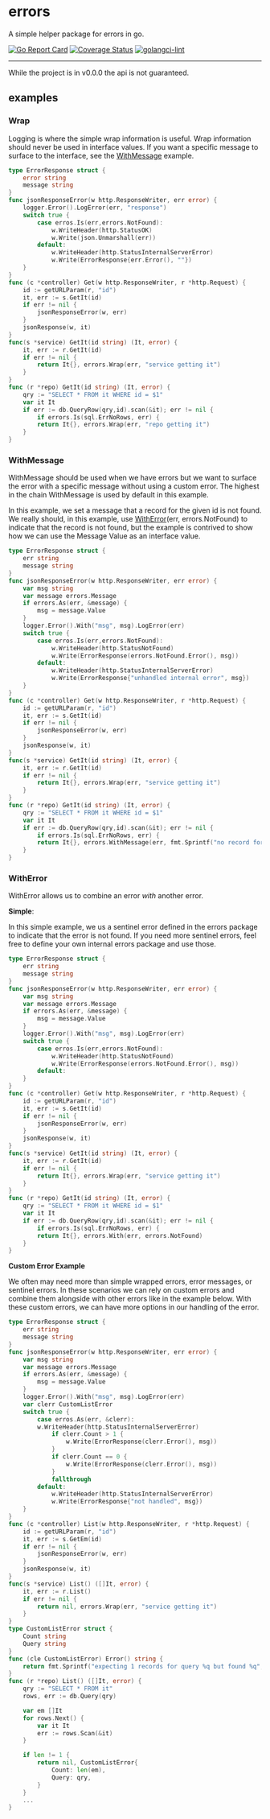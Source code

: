 # errors

A simple helper package for errors in go.

[![Go Report Card](https://goreportcard.com/badge/github.com/hampgoodwin/errors)](https://goreportcard.com/report/github.com/hampgoodwin/errors) [![Coverage Status](https://coveralls.io/repos/github/hampgoodwin/errors/badge.svg?branch=main)](https://coveralls.io/github/hampgoodwin/errors?branch=main) [![golangci-lint](https://github.com/hampgoodwin/errors/actions/workflows/golint-ci.yml/badge.svg)](https://github.com/hampgoodwin/errors/actions/workflows/golint-ci.yml)

---

While the project is in v0.0.0 the api is not guaranteed.

## examples

### Wrap

Logging is where the simple wrap information is useful. Wrap information should never be used in interface values. If you want a specific message to surface to the interface, see the [WithMessage](#withmessage) example.

```go
type ErrorResponse struct {
    error string
    message string
}
func jsonResponseError(w http.ResponseWriter, err error) {
    logger.Error().LogError(err, "response")
    switch true {
        case erros.Is(err,errors.NotFound):
            w.WriteHeader(http.StatusOK)
            w.Write(json.Unmarshall(err))
        default:
            w.WriteHeader(http.StatusInternalServerError)
            w.Write(ErrorResponse{err.Error(), ""})
    }
}
func (c *controller) Get(w http.ResponseWriter, r *http.Request) {
    id := getURLParam(r, "id")
    it, err := s.GetIt(id)
    if err != nil {
        jsonResponseError(w, err)
    }
    jsonResponse(w, it)
} 
func(s *service) GetIt(id string) (It, error) {
    it, err := r.GetIt(id)
    if err != nil {
        return It{}, errors.Wrap(err, "service getting it")
    }
}
func (r *repo) GetIt(id string) (It, error) {
    qry := "SELECT * FROM it WHERE id = $1"
    var it It
    if err := db.QueryRow(qry,id).scan(&it); err != nil {
        if errors.Is(sql.ErrNoRows, err) {
        return It{}, errors.Wrap(err, "repo getting it")
    }
}

```

### WithMessage

WithMessage should be used when we have errors but we want to surface the error with a specific message without using a custom error. The highest in the chain WithMessage is used by default in this example.

In this example, we set a message that a record for the given id is not found. We really should, in this example, use [WithError](#witherror)(err, errors.NotFound) to indicate that the record is not found, but the example is contrived to show how we can use the Message Value as an interface value.

```go
type ErrorResponse struct {
    err string
    message string
}
func jsonResponseError(w http.ResponseWriter, err error) {
    var msg string
    var message errors.Message
    if errors.As(err, &message) {
        msg = message.Value
    }
    logger.Error().With("msg", msg).LogError(err)
    switch true {
        case erros.Is(err,errors.NotFound):
            w.WriteHeader(http.StatusNotFound)
            w.Write(ErrorResponse(errors.NotFound.Error(), msg))
        default:
            w.WriteHeader(http.StatusInternalServerError)
            w.Write(ErrorResponse{"unhandled internal error", msg})
    }
}
func (c *controller) Get(w http.ResponseWriter, r *http.Request) {
    id := getURLParam(r, "id")
    it, err := s.GetIt(id)
    if err != nil {
        jsonResponseError(w, err)
    }
    jsonResponse(w, it)
} 
func(s *service) GetIt(id string) (It, error) {
    it, err := r.GetIt(id)
    if err != nil {
        return It{}, errors.Wrap(err, "service getting it")
    }
}
func (r *repo) GetIt(id string) (It, error) {
    qry := "SELECT * FROM it WHERE id = $1"
    var it It
    if err := db.QueryRow(qry,id).scan(&it); err != nil {
        if errors.Is(sql.ErrNoRows, err) {
        return It{}, errors.WithMessage(err, fmt.Sprintf("no record for %q exists", id))
    }
}
```

### WithError

WithError allows us to combine an error _with_ another error.

**Simple**:

In this simple example, we us a sentinel error defined in the errors package to indicate that the error is not found. If you need more sentinel errors, feel free to define your own internal errors package and use those.

```go
type ErrorResponse struct {
    err string
    message string
}
func jsonResponseError(w http.ResponseWriter, err error) {
    var msg string
    var message errors.Message
    if errors.As(err, &message) {
        msg = message.Value
    }
    logger.Error().With("msg", msg).LogError(err)
    switch true {
        case erros.Is(err,errors.NotFound):
            w.WriteHeader(http.StatusNotFound)
            w.Write(ErrorResponse(errors.NotFound.Error(), msg))
        default:
    }
}
func (c *controller) Get(w http.ResponseWriter, r *http.Request) {
    id := getURLParam(r, "id")
    it, err := s.GetIt(id)
    if err != nil {
        jsonResponseError(w, err)
    }
    jsonResponse(w, it)
} 
func(s *service) GetIt(id string) (It, error) {
    it, err := r.GetIt(id)
    if err != nil {
        return It{}, errors.Wrap(err, "service getting it")
    }
}
func (r *repo) GetIt(id string) (It, error) {
    qry := "SELECT * FROM it WHERE id = $1"
    var it It
    if err := db.QueryRow(qry,id).scan(&it); err != nil {
        if errors.Is(sql.ErrNoRows, err) {
        return It{}, errors.With(err, errors.NotFound)
    }
}
```

**Custom Error Example**

We often may need more than simple wrapped errors, error messages, or sentinel errors. In these scenarios we can rely on custom errors and combine them alongside with other errors like in the example below. With these custom errors, we can have more options in our handling of the error.

```go
type ErrorResponse struct {
    err string
    message string
}
func jsonResponseError(w http.ResponseWriter, err error) {
    var msg string
    var message errors.Message
    if errors.As(err, &message) {
        msg = message.Value
    }
    logger.Error().With("msg", msg).LogError(err)
    var clerr CustomListError
    switch true {
        case erros.As(err, &clerr):
        w.WriteHeader(http.StatusInternalServerError)
            if clerr.Count > 1 {
                w.Write(ErrorResponse(clerr.Error(), msg))
            }
            if clerr.Count == 0 {
                w.Write(ErrorResponse(clerr.Error(), msg))
            }
            fallthrough
        default:
            w.WriteHeader(http.StatusInternalServerError)
            w.Write(ErrorResponse{"not handled", msg})
    }
}
func (c *controller) List(w http.ResponseWriter, r *http.Request) {
    id := getURLParam(r, "id")
    it, err := s.GetEm(id)
    if err != nil {
        jsonResponseError(w, err)
    }
    jsonResponse(w, it)
} 
func(s *service) List() ([]It, error) {
    it, err := r.List()
    if err != nil {
        return nil, errors.Wrap(err, "service getting it")
    }
}
type CustomListError struct {
    Count string
    Query string
}
func (cle CustomListError) Error() string {
    return fmt.Sprintf("expecting 1 records for query %q but found %q", cle.Count, cle.Query)
}
func (r *repo) List() ([]It, error) {
    qry := "SELECT * FROM it"
    rows, err := db.Query(qry)

    var em []It
    for rows.Next() {
        var it It
        err := rows.Scan(&it)
    }

    if len != 1 {
        return nil, CustomListError{
            Count: len(em),
            Query: qry,
        }
    }
    ...
}
```